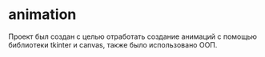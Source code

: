 # animation
Проект был создан с целью отработать создание анимаций с помощью библиотеки tkinter и canvas, также было использовано ООП. 
